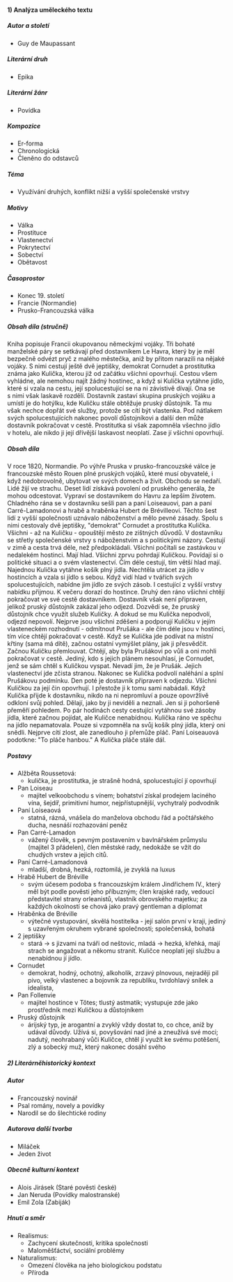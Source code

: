#### 1) Analýza uměleckého textu
##### Autor a století
- Guy de Maupassant
##### Literární druh
- Epika
##### Literární žánr
- Povídka
##### Kompozice
- Er-forma
- Chronologická
- Členěno do odstavců
##### Téma
- Využívání druhých, konflikt nižší a vyšší společenské vrstvy
##### Motivy
- Válka
- Prostituce
- Vlastenectví
- Pokrytectví
- Sobectví
- Obětavost
##### Časoprostor
- Konec 19. století
- Francie (Normandie)
- Prusko-Francouzská válka
##### Obsah díla (stručně)
Kniha popisuje Francii okupovanou německými vojáky. Tři bohaté manželské páry se
setkávají před dostavníkem Le Havra, který by je měl bezpečně odvézt pryč z malého
městečka, aniž by přitom narazili na nějaké vojáky. S nimi cestují ještě dvě jeptišky, demokrat
Cornudet a prostitutka známa jako Kulička, kterou již od začátku všichni opovrhují. Cestou
všem vyhládne, ale nemohou najít žádný hostinec, a když si Kulička vytáhne jídlo, které si
vzala na cestu, její spolucestující se na ni závistivě dívají. Ona se s nimi však laskavě rozdělí.
Dostavník zastaví skupina pruských vojáku a umístí je do hotýlku, kde Kuličku stále obtěžuje
pruský důstojník. Ta mu však nechce dopřát své služby, protože se cítí být vlastenka. Pod
nátlakem svých spolucestujících nakonec povolí důstojníkovi a další den může dostavník
pokračovat v cestě. Prostitutka si však zapomněla všechno jídlo v hotelu, ale nikdo ji její
dřívější laskavost neoplatí. Zase jí všichni opovrhují.
##### Obsah díla
V roce 1820, Normandie. Po výhře Pruska v prusko-francouzské válce je francouzské město Rouen
plné pruských vojáků, které musí obyvatelé, i když nedobrovolně, ubytovat ve svých domech a živit.
Obchodu se nedaří. Lidé žijí ve strachu. Deset lidí získává povolení od pruského generála, že mohou
odcestovat. Vypraví se dostavníkem do Havru za lepším životem. Chladného rána se v dostavníku sešli pan
a paní Loiseauovi, pan a paní Carré-Lamadonovi a hrabě a hraběnka Hubert de Brévilleovi. Těchto šest lidí
z vyšší společnosti uznávalo náboženství a mělo pevné zásady. Spolu s nimi cestovaly dvě jeptišky,
&quot;demokrat&quot; Cornudet a prostitutka Kulička. Všichni - až na Kuličku - opouštějí město ze zištných důvodů. V dostavníku se střetly společenské vrstvy s náboženstvím a s politickými názory.
Cestují v zimě a cesta trvá déle, než předpokládali. Všichni počítali se zastávkou v nedalekém
hostinci. Mají hlad. Všichni zprvu pohrdají Kuličkou. Povídají si o politické situaci a o svém vlastenectví.
Čím déle cestují, tím větší hlad mají. Najednou Kulička vytáhne košík plný jídla. Nechtěla utrácet za jídlo v
hostincích a vzala si jídlo s sebou. Když vidí hlad v tvářích svých spolucestujících, nabídne jim jídlo ze svých
zásob. I cestující z vyšší vrstvy nabídku přijmou. K večeru dorazí do hostince.
Druhý den ráno všichni chtějí pokračovat ve své cestě dostavníkem. Dostavník však není
připraven, jelikož pruský důstojník zakázal jeho odjezd. Dozvědí se, že pruský důstojník chce využít služeb
Kuličky. A dokud se mu Kulička nepodvolí, odjezd nepovolí. Nejprve jsou všichni zděšeni a podporují
Kuličku v jejím vlasteneckém rozhodnutí - odmítnout Prušáka - ale čím déle jsou v hostinci, tím více chtějí
pokračovat v cestě. Když se Kulička jde podívat na místní křtiny (sama má dítě), začnou ostatní vymýšlet
plány, jak ji přesvědčit. Začnou Kuličku přemlouvat. Chtějí, aby byla Prušákovi po vůli a oni mohli
pokračovat v cestě. Jediný, kdo s jejich plánem nesouhlasí, je Cornudet, jenž se sám chtěl s Kuličkou
vyspat. Nevadí jim, že je Prušák. Jejich vlastenectví jde zčista stranou. Nakonec se Kulička podvolí naléhání
a splní Prušákovu podmínku.
Den poté je dostavník připraven k odjezdu. Všichni Kuličkou za její čin opovrhují. I přestože ji k
tomu sami nabádali. Když Kulička přijde k dostavníku, nikdo na ni nepromluví a pouze opovržlivě odkloní
svůj pohled. Dělají, jako by ji neviděli a neznali. Jen si ji pohoršeně přeměří pohledem. Po pár hodinách
cesty cestující vytáhnou své zásoby jídla, které začnou pojídat, ale Kuličce nenabídnou. Kulička ráno ve
spěchu na jídlo nepamatovala. Pouze si vzpomněla na svůj košík plný jídla, který oni snědli. Nejprve cítí
zlost, ale zanedlouho ji přemůže pláč. Paní Loiseauová podotkne: &quot;To pláče hanbou.&quot; A Kulička pláče stále dál.
##### Postavy
- Alžběta Roussetová:
	- kulička, je prostitutka, je strašně hodná, spolucestující jí opovrhují
- Pan Loiseau
	- majitel velkoobchodu s vínem; bohatství získal prodejem laciného vína, šejdíř, primitivní humor, nejpřístupnější, vychytralý podvodník
- Paní Loiseaová
	- statná, rázná, vnášela do manželova obchodu řád a počtářského ducha, nesnáší rozhazování peněz
- Pan Carré-Lamadon
	- vážený člověk, s pevným postavením v bavlnářském průmyslu (majitel 3 přádelen), člen městské rady, nedokáže se vžít do chudých vrstev a jejich citů.
- Paní Carré-Lamadonová 
	- mladší, drobná, hezká, roztomilá, je zvyklá na luxus 
- Hrabě Hubert de Bréville
	- svým účesem podoba s francouzským králem Jindřichem IV., který měl být podle pověsti jeho příbuzným; člen krajské rady, vedoucí představitel strany orleanistů, vlastník obrovského majetku; za každých okolností se chová jako pravý gentleman a diplomat
- Hraběnka de Bréville
	- výtečné vystupování, skvělá hostitelka - její salón první v kraji, jediný s uzavřeným okruhem vybrané společnosti; společenská, bohatá
- 2 jeptišky
	- stará -&gt; s jizvami na tváři od neštovic, mladá -&gt; hezká, křehká, mají strach se angažovat a někomu stranit. Kuličce neoplatí její službu a nenabídnou jí jídlo.
- Cornudet
	- demokrat, hodný, ochotný, alkoholik, zrzavý plnovous, nejraději pil pivo, velký vlastenec a bojovník za republiku, tvrdohlavý snílek a idealista,
- Pan Follenvie
	- majitel hostince v Tôtes; tlustý astmatik; vystupuje zde jako prostředník mezi Kuličkou a důstojníkem
- Pruský důstojník
	- árijský typ, je arogantní a zvyklý vždy dostat to, co chce, aniž by udával důvody. Užívá si, povyšování nad jiné a zneužívá své moci; nadutý, neohrabaný vůči Kuličce, chtěl jí využít ke svému potěšení, zlý a sobecký muž, který nakonec dosáhl svého
##### 2) Literárněhistorický kontext
##### Autor
- Francouzský novinář
- Psal romány, novely a povídky
- Narodil se do šlechtické rodiny
##### Autorova další tvorba
- Miláček
- Jeden život
##### Obecně kulturní kontext
- Alois Jirásek (Staré pověsti české)
- Jan Neruda (Povídky malostranské)
- Emil Zola (Zabiják)
##### Hnutí a směr
- Realismus:
	- Zachycení skutečnosti, kritika společnosti
	- Maloměšťáctví, sociální problémy
- Naturalismus:
	- Omezení člověka na jeho biologickou podstatu
	- Příroda
